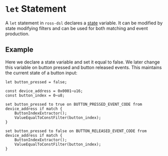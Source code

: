 # `let` Statement
A `let` statement in `ross-dsl` declares a [state](../../data_handling/STATE.md) variable. It can be modified by state modifying filters and can be used for both matching and event production.

## Example
Here we declare a state variable and set it equal to false. We later change this variable on button pressed and button released events. This maintains the current state of a button input:
```
let button_pressed = false;

const device_address = 0x0001~u16;
const button_index = 0~u8;

set button_pressed to true on BUTTON_PRESSED_EVENT_CODE from device_address if match {
    ButtonIndexExtractor();
    ValueEqualToConstFilter(button_index);
}

set button_pressed to false on BUTTON_RELEASED_EVENT_CODE from device_address if match {
    ButtonIndexExtractor();
    ValueEqualToConstFilter(button_index);
}
```
